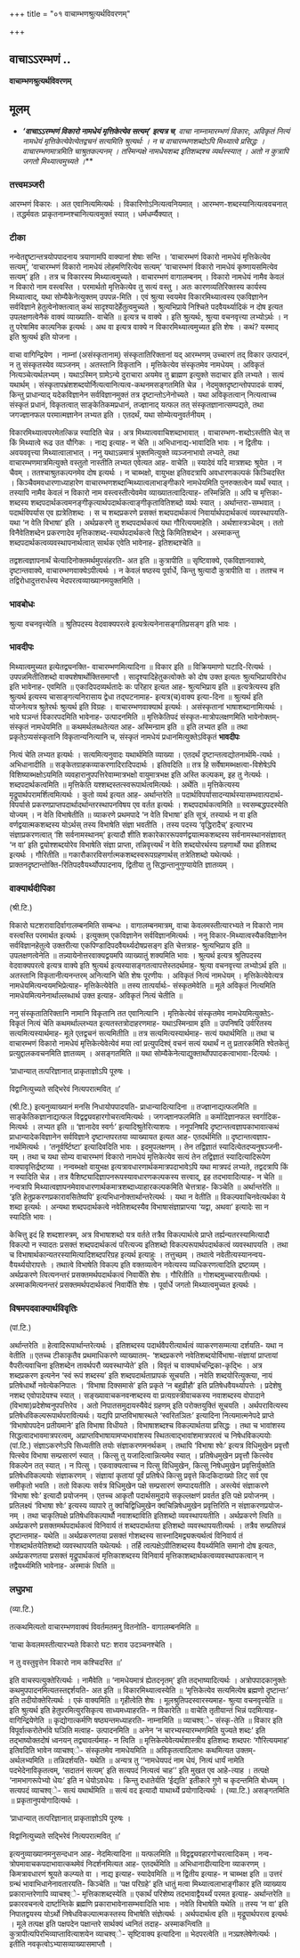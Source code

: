 +++
title = "०१ वाचाम्भणश्रुत्यर्थविवरणम्"

+++


## वाचाऽऽरम्भणं ..

**वाचाम्भणश्रुत्यर्थविवरणम्**

## **मूलम्** 

- ***‘वाचाऽऽरम्भणं विकारो नामधेयं मृत्तिकेत्येव सत्यम्’ इत्यत्र च**, वाचा नाम्नामारम्भणं विकारः, अविकृतं नित्यं नामधेयं मृत्तिकेत्येवेत्येतद्वचनं सत्यमिति श्रुत्यर्थः । न च वाचारम्भणशब्दोऽपि मिथ्यात्वे प्रसिद्धः । वाचारम्भणमात्रमिति चाश्रुतकल्पनम् । तस्मिन्पक्षे नामधेयशब्द इतिशब्दश्च व्यर्थस्स्यात् । अतो न कुत्रापि जगतो मिथ्यात्वमुच्यते ।***

### **तत्त्वमञ्जरी**

आरम्भणं विकारः । अत एवानित्यमित्यर्थः । विकारिणोऽनित्यत्वनियमात् । आरम्भण-शब्दस्यानित्यत्ववचनात् । तद्धर्मवतः प्राकृतनाम्नश्चानित्यत्वमुक्तं स्यात् । धर्मधर्म्यैक्यात् ।

### **टीका** 

नन्वेतद्दृष्टान्तत्रयोपपादनाय त्रयाणामपि वाक्यानां शेषाः सन्ति । ‘वाचारम्भणं विकारो नामधेयं मृत्तिकेत्येव सत्यम्’, ‘वाचारम्भणं विकारो नामधेयं लोहमणिरित्येव सत्यम्’ ‘वाचारम्भणं विकारो नामधेयं कृष्णायसमित्येव सत्यम्’ इति । तत्र च विकारस्य मिथ्यात्वमुच्यते । वाचारम्भणं वागालम्बनम् । विकारो नामधेयं नामैव केवलं न विकारो नाम वस्त्वस्ति । परमार्थतो मृत्तिकेत्येव तु सत्यं वस्तु । अतः कारणव्यतिरिक्तस्य कार्यस्य मिथ्यात्वाद्, यथा सोम्यैकेनेत्युक्तम् उपपन्न-मिति । एवं श्रुत्या स्वयमेव विकारमिथ्यात्वस्य एकविज्ञानेन सर्वविज्ञाने हेतुत्वेनोक्तत्वात् कथं सादृश्यादेर्हेतुत्वमुच्यते । श्रुत्यभिप्राये निश्चिते पदवैयर्थ्यादिकं न दोष इत्यत उपलक्षणत्वेनैकं वाक्यं व्याख्याति- वाचेति ॥ इत्यत्र च वाक्ये । इति श्रुत्यर्थः, श्रुत्या वचनवृत्त्या लभ्योऽर्थः । न तु परेषामिव काल्पनिक इत्यर्थः । अथ वा इत्यत्र वाक्ये न विकारमिथ्यात्वमुच्यत इति शेषः । कथं? यस्माद् इति श्रुत्यर्थ इति योजना ।

वाचा वागिन्द्रियेण । नाम्नां (असंस्कृतानाम्) संस्कृतातिरिक्तानां यद् आरम्भणम् उच्चारणं तद् विकार उत्पादनं, न तु संस्कृतस्येव व्यञ्जनम् । अतस्तानि विकृतानि । मृत्तिकेत्येव संस्कृतमेव नामधेयम् । अविकृतं नित्यञ्चेत्यर्थलभ्यम् । यथाऽस्मिन् ग्रामेऽन्ये दुराचारा अयमेव तु ब्राह्मण इत्युक्ते सदाचार इति लभ्यते । सत्यं यथार्थम् । संस्कृतापभ्रंशशब्दयोर्नित्यत्वानित्यत्व-कथनमसङ्गतमिति चेन्न । नेदमुक्तदृष्टान्तोपपादकं वाक्यं, किन्तु प्राधान्याद् यदेकविज्ञानेन सर्वविज्ञानमुक्तं तत्र दृष्टान्तोऽनेनोच्यते । यथा अविकृतत्वान् नित्यत्वाच्च संस्कृतं प्रधानं, विकृतत्वात् साङ्केतिकमप्रधानं, तज्ज्ञानाद् यत्फल तत् संस्कृतज्ञानात्सम्पद्यते, तथा जगज्ज्ञानफल परमात्मज्ञानेन लभ्यत इति । एतदर्थं, यथा सोम्येत्यनुवर्तनीयम् ।

विकारमिथ्यात्वपरमेतत्किन्न स्यादिति चेन्न । अत्र मिथ्यात्ववाचिशब्दाभावात् । वाचारम्भण-शब्दोऽस्तीति चेत् स किं मिथ्यात्वे रूढ उत यौगिकः । नाद्य इत्याह- न चेति ॥ अभिधानाद्य-भावादिति भावः । न द्वितीयः । अवयववृत्त्या मिथ्यात्वालाभात् । ननु यथाऽन्नमात्रं भुक्तमित्युक्ते व्यञ्जनाभावो लभ्यते, तथा वाचारम्भणमात्रमित्युक्ते वस्तुतो नास्तीति लभ्यत एवेत्यत आह- वाचेति ॥ स्यादेवं यदि मात्रशब्दः श्रूयेत । न चैवम् । ततश्चाश्रुतकल्पनमेव दोष इत्यर्थः । न चाब्भक्षो, वायुभक्ष इतिवदत्रापि अवधारणकल्पकं किञ्चिदस्ति । किञ्चैवमवधारणाध्याहारेण वाचारम्भणशब्दान्मिथ्यात्वलाभाङ्गीकारे नामधेयमिति पुनरुक्तत्वेन व्यर्थं स्यात् । तस्यापि नामैव केवलं न विकारो नाम वस्त्वस्तीत्येवमेव व्याख्यातत्वादित्याह- तस्मिन्निति ॥ अपि च मृत्तिका-शब्दस्य शब्दपदार्थकत्वमनङ्गीकृत्यार्थपदार्थकत्वाङ्गीकृतावितिशब्दो व्यर्थः स्यात् । अर्थान्तरा-सम्भवात् । पदार्थविपर्यास एव ह्यत्रेतिशब्दः । स च शब्दप्रकरणे प्रसक्तं शब्दपदार्थकत्वं निवार्यार्थपदार्थकत्वं व्यवस्थापयति- यथा ‘न वेति विभाषा’ इति । अर्थप्रकरणे तु शब्दपदार्थकत्वं यथा गौरित्ययमाहेति । अर्थशास्त्रञ्चेदम् । ततो विनैवेतिशब्देन प्रकरणादेव मृत्तिकाशब्द-स्यार्थपदार्थकत्वे सिद्धे किमितिशब्देन । अस्माकन्तु शब्दपदार्थकत्वव्यवस्थापनार्थत्वात् सार्थक एवेति भावेनाह- इतिशब्दश्चेति ॥

तद्वशत्वज्ञापनार्थं चेत्यादिनोक्तमर्थमुपसंहरति- अत इति ॥ कुत्रापीति ॥ सृष्टिवाक्ये, एकविज्ञानवाक्ये, दृष्टान्तवाक्ये, वाचारम्भणवाक्येऽपीत्यर्थः । न केवलं षष्ठस्य पूर्वार्धे, किन्तु श्रुत्यादौ कुत्रापीति वा । ततश्च न तद्विरोधादुत्तरार्धस्य भेदपरत्वव्याख्यानमयुक्तमिति ।

### **भावबोधः** 

श्रुत्या वचनवृत्त्येति ॥ श्रुतिपदस्य वेदवाक्यपरत्वे इत्यत्रेत्यनेनासङ्गतिप्रसङ्ग इति भावः ।

### **भावदीपः** 

मिथ्यात्वमुच्यत इत्येतद्व्यनक्ति- वाचारम्भणमित्यादिना ॥ विकार इति ॥ विक्रियमाणो घटादि-रित्यर्थः । उपपन्नमितीतिशब्दो वाक्यशेषार्थोक्तिसमाप्तौ । सादृश्यादिहेतुकत्वोक्तेः को दोष उक्त इत्यतः श्रुत्यभिप्रायविरोध इति भावेनाह- एवमिति ॥ एकादिपदव्यर्थतादेः कः परिहार इत्यत आह- श्रुत्यभिप्राय इति ॥ इत्यत्रेत्यस्य इति श्रुत्यर्थ इत्यस्य चासाङ्गत्यनिरासाय द्वेधा तद्घटनामाह- इत्यत्र(च)वाक्य इत्या-दिना ॥ श्रुत्यर्थ इति योजनेत्यत्र श्रुतेरर्थः श्रुत्यर्थ इति विग्रहः । वाचारम्भणवाक्यार्थ इत्यर्थः । असंस्कृतानां भाषाशब्दानामित्यर्थः । भावे घञन्तं विकारपदमिति भावेनाह- उत्पादनमिति ॥ मृत्तिकेतिपदं संस्कृत-मात्रोपलक्षणमिति भावेनोक्तम्- संस्कृतं नामधेयमिति ॥ कथमर्थलब्धतेत्यत आह- अस्मिन्ग्राम इति ॥ इति लभ्यत इति ॥ तथा प्रकृतेऽप्यसंस्कृतानि विकृतान्यनित्यानि च, संस्कृतं नामधेयं प्रधानमित्युक्तेऽविकृतं **भावदीपः** 

नित्यं चेति लभ्यत इत्यर्थः । सत्यमित्यनुवादः यथार्थमिति व्याख्या । एतदर्थं दृष्टान्तत्वद्योतनार्थमि-त्यर्थः । अभिधानादीति ॥ सङ्केतग्राहकव्याकरणादिरादिपदार्थः । इतिवदिति ॥ तत्र हि सर्वेषामब्भक्षत्वा-विशेषेऽपि विशिष्याब्भक्षोऽयमिति व्यवहारानुपपत्तिरेवाम्मात्रभक्षो वायुमात्रभक्ष इति अस्ति कल्पकम्, इह तु नेत्यर्थः । शब्दपदार्थकत्वमिति ॥ मृत्तिकेति यश्शब्दस्तत्स्वरूपार्थत्वमित्यर्थः । अर्थेति ॥ मृत्तिकेत्यस्य मृद्रूपार्थपरामर्शित्वमित्यर्थः । कुतो व्यर्थ इत्यत आह- अर्थान्तरेति ॥ पदार्थविपर्यासादन्यार्थस्यासम्भवात्पदार्थ-विपर्यासे प्रकरणप्राप्तपदार्थादर्थान्तरस्थापनविषय एव वर्तत इत्यर्थः । शब्दपदार्थकत्वमिति ॥ स्वसम्बद्धपदस्येति योज्यम् । न वेति विभाषेतीति ॥ व्याकरणे प्रथमपादे ‘न वेति विभाषा’ इति सूत्रं, तस्यार्थः न वा इति वर्णद्वयात्मकशब्दस्य योऽर्थस् तस्य विभाषेति संज्ञा भवतीति । तस्य पदस्य ‘वृद्धिरादैच्’ इत्यारभ्य संज्ञाप्रकरणत्वात् ‘शि सर्वनामस्थानम्’ इत्यादौ शीति शकारेकाररूपवर्णद्वयात्मकशब्दस्य सर्वनामस्थानसंज्ञावत् ‘न वा’ इति द्वयोश्शब्दयोरेव विभाषेति संज्ञा प्राप्ता, तन्निवृत्त्यर्थं न वेति शब्दयोरर्थस्य ग्रहणार्थो यथा इतिशब्द इत्यर्थः । गौरितीति ॥ गकारौकारविसर्गात्मकशब्दस्वरूपग्रहणार्थस् तत्रेतिशब्दो यथेत्यर्थः । प्राक्तनदृष्टान्तोक्ति-रितिपदवैयर्थ्योपपादनाय, द्वितीया तु सिद्धान्तानुगुण्यायेति ज्ञातव्यम् ।

### **वाक्यार्थदीपिका**

(श्री.टि.)

विकारो घटशरावादिर्वागालम्बनमिति सम्बन्धः । वागालम्बनमात्रम्, वाचा केवलमस्तीत्यारभ्यते न विकारो नाम वस्त्वस्ति परमार्थत इत्यर्थः । इत्युक्तम् एकविज्ञानेन सर्वविज्ञानमित्यर्थः । ननु विकार-मिथ्यात्वस्यैकविज्ञानेन सर्वविज्ञानहेतुत्वे उक्तरीत्या एकपिण्डादिपदवैयर्थ्यदोषप्रसङ्ग इति चेत्तत्राह- श्रुत्यभिप्राय इति ॥ उपलक्षणत्वेनेति ॥ तन्न्यायेनोत्तरवाक्यद्वयमपि व्याख्यातुं शक्यमिति भावः । श्रुत्यर्थ इत्यत्र श्रुतिपदस्य वेदवाक्यपरत्वे इत्यत्र वाक्ये इति श्रुत्यर्थ इत्यस्यासङ्गतत्वापत्तेस्तदर्थमाह- श्रुत्या वचनवृत्त्या लभ्योऽर्थ इति ॥ अतस्तानि विकृतानीत्यनन्तरम् अनित्यानि चेति शेषः पूरणीयः । अविकृतं नित्यं नामधेयम् । मृत्तिकेत्येवेत्यत्र नामधेयमित्यन्वयमभिप्रेत्याह- मृत्तिकेत्येवेति ॥ तस्य तात्पर्यार्थः- संस्कृतमेवेति ॥ मूले अविकृतं नित्यमिति नामधेयमित्यनेनार्थाल्लब्धार्थ उक्त इत्याह- अविकृतं नित्यं चेतीति ॥

ननु संस्कृतातिरिक्तानि नामानि विकृतानि तत एवानित्यानि । मृत्तिकेत्येवं संस्कृतमेव नामधेयमित्युक्तेऽ-विकृतं नित्यं चेति कथमर्थाल्लभ्यत इत्यतस्तत्रोदाहरणमाह- यथाऽस्मिन्ग्राम इति ॥ उपनिषदि उर्वरितस्य सत्यमित्यस्यार्थमाह- मूले एतद्वचनं सत्यमितीति ॥ तत्र सत्यमित्यस्यार्थमाह- सत्यं यथार्थमिति ॥ तथा च वाचारम्भणं विकारो नामधेयं मृत्तिकेत्येवेत्येवं मया त्वां प्रत्युपदिश्व्ं वचनं सत्यं यथार्थं न तु प्रतारकमिति श्वेतकेतुं प्रत्युद्दालकवचनमिति ज्ञातव्यम् । असङ्गतमिति ॥ यथा सोम्यैकेनेत्याद्युक्तार्थोपपादकत्वाभावा-दित्यर्थः ।

‘प्राधान्यात् तत्परिज्ञानात् प्राकृताज्ञोऽपि पूरुषः ।

विद्वानित्युच्यते सद्भिरेवं नित्यपरात्मवित् ॥’

(श्री.टि.) इत्यनुव्याख्यानं मनसि निधायोपपादयति- प्राधान्यादित्यादिना ॥ तज्ज्ञानाद्यत्फलमिति ॥ साङ्केतिकज्ञानाद्यत्फल विद्वद्व्यवहारगोचरत्वमित्यर्थः । जगज्ज्ञानफलमिति ॥ कर्मादिज्ञानफल स्वर्गादिक-मित्यर्थः । लभ्यत इति ॥ ‘ज्ञानादेव स्वर्गः’ इत्यादिश्रुतेरित्याशयः । ननूपनिषदि दृष्टान्तत्वज्ञापकाभावात्कथं प्राधान्यादेकविज्ञानेन सर्वविज्ञाने दृष्टान्तपरतया व्याख्यायत इत्यत आह- एतदर्थमिति ॥ दृष्टान्तत्वज्ञाप-नार्थमित्यर्थः । ‘तनूर्वर्ष्टिष्टा’ इत्यादिवदिति भावः । इदमुपलक्षणम् । तेन तद्विज्ञातं स्यादित्येतदप्यनुषञ्जनी-यम् । तथा च यथा सोम्य वाचारम्भणं विकारो नामधेयं मृत्तिकेत्येव सत्यं तेन तद्विज्ञातं स्यादित्यादिरूपेण वाक्यावृत्तिर्द्रष्टव्या । नन्वब्भक्षो वायुभक्ष इत्यत्रावधारणार्थकमात्रपदाभावेऽपि यथा मात्रपदं लभ्यते, तद्वदत्रापि किं न स्यादिति चेन्न । तत्र वैशिष्ट्यादिज्ञापनरूपस्यावधारणकल्पकस्य सत्त्वाद्, इह तदभावादित्याह- न चेति ॥ नन्वत्रापि मिथ्यात्वज्ञापनमेवावधारणार्थकमात्रशब्दाध्याहारकल्पकमिति चेत्तत्राह- किञ्चेति ॥ अर्थान्तरेति ॥ ‘इति हेतुप्रकरणप्रकारावसितेष्वपि’ इत्यभिधानोक्तार्थान्तरेत्यर्थः । यथा न वेतीति ॥ विकल्पवाचिनवेत्यर्थका ये शब्दा इत्यर्थः । अन्यथा शब्दपदार्थकत्वे नवेतिशब्दस्यैव विभाषासंज्ञाप्राप्त्या ‘यद्वा, अथवा’ इत्यादेः सा न स्यादिति भावः ।

केचित्तु इदं हि शब्दशास्त्रम्, अत्र विभाषाशब्दो यत्र वर्तते तत्रैव विकल्पार्थत्वे प्राप्ते तर्ह्यन्यतरस्यामित्यादौ विकल्पो न स्यादतः प्रसक्तं शब्दपदार्थकत्वं परित्यज्य इतिशब्दो विकल्परूपार्थपदार्थकत्वं व्यवस्थापयति । तथा च विभाषार्थकान्यतरस्यामित्यादिशब्दपरिग्रह इत्यर्थ इत्याहुः । तत्तुच्छम् । तथात्वे नवेतीत्यस्यानन्वय-वैयर्थ्ययोरापत्तेः । तथात्वे विभाषेति विकल्प इति वक्तव्यत्वेन नवेत्यस्य व्यधिकरणत्वादिति द्रष्टव्यम् । अर्थप्रकरणे त्वित्यनन्तरं प्रसक्तमर्थपदार्थकत्वं निवार्येति शेषः । गौरितीति ॥ गोशब्दमुच्चारयतीत्यर्थः । अस्माकमित्यनन्तरं प्रसक्तमर्थपदार्थकत्वं निवार्येति शेषः । पूर्वार्धे जगतो मिथ्यात्वमुच्यत इत्यर्थः ।

### **विषमपदवाक्यार्थविवृतिः**

(पां.टि.)

अर्थान्तरेति ॥ हेत्वादिरूपार्थान्तरेत्यर्थः । इतिशब्दस्य पदार्थवैपरीत्यार्थत्वं व्याकरणसम्मत्या दर्शयति- यथा न वेतीति ॥ एतच्च टीकाकृतैव प्रथमाधिकरणे व्याख्यातम्- ‘शब्दप्रकरणे नवेतिशब्दयोर्विभाषा-संज्ञायां प्राप्तायां वैपरीत्यवाचिना इतिशब्देन तावर्थपरौ व्यवस्थाप्येते’ इति । विवृतं च वाक्यार्थचन्द्रिका-कृद्भिः । अत्र शब्दप्रकरण इत्यनेन ‘स्वं रूपं शब्दस्य’ इति शब्दपदार्थताप्रापकं सूचयति । नवेति शब्दयोरित्युक्त्या, नायं प्रतिषेधार्थो नवेत्येकनिपातः । ‘विभाषा दिक्समासे’ इति प्रकृते ‘न बहुव्रीहौ’ इति प्रतिषेधवैयर्थ्यापत्तेः । प्रदेशेषु नशब्द एवोपादेयश्च स्यात् । सङ्ख्यावाचकनवन्शब्दस्य वा प्रत्यग्रस्त्रीवाचकस्य नवाशब्दस्य वोपादाने (विभाषा)प्रदेशेष्वनुपपत्तिरेव । अतो निपातसमुदायस्यैवेदं ग्रहणम् इति परोक्तयुक्तिं सूचयति । अर्थपरावित्यस्य प्रतिषेधविकल्परूपार्थपरावित्यर्थः। यद्यपि प्राप्तविभाषास्थले ‘स्वरितञितः’ इत्यादिना नित्यमात्मनेपदे प्राप्ते ‘विभाषोपपदेन प्रतीयमाने’ इति विभाषा विधीयते । विभाषाशब्दश्च विकल्पार्थतया प्रसिद्धः । तथा च भावांशस्य सिद्धत्वादभावमात्रपरत्वम्, अप्राप्तविभाषायामप्यभावांशस्य स्थितत्वाद्भावांशमात्रपरत्वं च निषेधविकल्पयोः (पां.टि.) संज्ञाऽकरणेऽपि सिध्यतीति तयोः संज्ञाकरणमनर्थकम् । तथापि ‘विभाषा श्वेः’ इत्यत्र विधिमुखेन प्रवृत्तौ पित्स्वेव विभाषा सम्प्रसारणं स्यात् । कित्सु तु यजादित्वान्नित्यमेव स्यात् । प्रतिषेधमुखेन प्रवृत्तौ कित्स्वेव विकल्पेन तत् स्यात् । न पित्सु । एकवाक्यत्वाच्च न पित्सु विधिमुखेन, कित्सु निषेधमुखेन प्रवृत्तिर्युक्तेति प्रतिषेधविकल्पयोः संज्ञाकरणम् । संज्ञायां कृतायां पूर्वं प्रतिषेधे कित्सु प्रवृत्ते किदकिदाख्यो लिट् सर्व एव समीकृतो भवति । ततो विकल्पः सर्वत्र विधिमुखेन पक्षे सम्प्रसारणं सम्पादयतीति । अस्त्येवं संज्ञाकरणे ‘विभाषा श्वेः’ इत्यादौ प्रयोजनम् । एतच्च आकृतौ पदार्थसमुदाये सकृल्लक्षणं प्रवर्तत इति पक्षे प्रयोजनम् । प्रतिलक्ष्यं ‘विभाषा श्वेः’ इत्यस्य व्यापारे तु क्वचिद्विधिमुखेन क्वचिन्निषेधमुखेन प्रवृत्तिरिति न संज्ञाकरणप्रयोज-नम् । तथा चाकृतिपक्षे प्रतिषेधविकल्पार्थौ नवाशब्दाविति इतिशब्दो व्यवस्थापयतीति । अर्थप्रकरणे त्विति ॥ अर्थप्रकरणे प्रसक्तमर्थपदार्थकत्वं विनिवार्य तं शब्दपदार्थतया इतिशब्दो व्यवस्थापयतीत्यर्थः । तत्रैव सम्प्रतिपन्नं दृष्टान्तमाह- यथेति ॥ अर्थप्रकरणतया प्रसक्तं गोशब्दस्य सास्नादिमद्व्यक्त्यर्थत्वं विनिवार्य तं गोशब्दार्थतयेतिशब्दो व्यवस्थापयति यथेत्यर्थः । तर्हि त्वत्पक्षेऽपीतिशब्दस्य वैयर्थ्यमिति समानो दोष इत्यतः, अर्थप्रकरणतया प्रसक्तं मृद्रूपार्थकत्वं मृत्तिकाशब्दस्य विनिवार्य मृत्तिकाशब्दार्थकत्वव्यवस्थापकत्वान् न तद्वैयर्थ्यमिति भावेनाह- अस्माकं त्विति ॥

### **लघुप्रभा**

(व्या.टि.)

तत्कथमित्यतो वाचारम्भणवाक्यं विवर्तमतमनु वितनोति- वागालम्बनमिति ॥

‘वाचा केवलमस्तीत्यारभ्यते विकारो घटः शराव उदञ्चनश्चेति ।

न तु वस्तुवृत्तेन विकारो नाम कश्चिदस्ति ॥’

इति वाचस्पत्युक्तेरित्यर्थः । नामैवेति ॥ ‘नामधेयमात्रं ह्येतदनृतम्’ इति तद्भाष्यादित्यर्थः । अत्रोपपादकानुक्तेः कथमुपपादनमित्यतस्तद्दर्शयति- अत इति ॥ विकारमिथ्यात्वस्येति ॥ ‘मृत्तिकेत्येव सत्यमित्येष ब्रह्मणो दृष्टान्तः’ इति तदीयोक्तेरित्यर्थः । एकं वाक्यमिति ॥ गृहीत्वेति शेषः । मूलश्रुतिपदस्वारस्यमाह- श्रुत्या वचनवृत्त्येति ॥ इति श्रुत्यर्थ इति हेतुपरमित्युरसिकृत्य साध्यमध्याहरति- न विकारेति ॥ वाचेति तृतीयान्तं भिन्नं पदमित्याह- वागिन्द्रियेणेति ॥ कृद्योगात्कर्मणि षष्ठ्यन्तमध्याहरति- नाम्नामिति ॥ व्याचश्व्े- संस्कृ-तेति ॥ विकार इति विपूर्वात्करोतेर्भावे घञिति मत्वाह- उत्पादनमिति ॥ अनेन ‘न चारभ्यस्यारम्भणमिति युज्यते शब्दः’ इति तद्भाष्योक्तदोषं ध्वनयन् तद्व्यावर्त्यमाह- न त्विति ॥ मृत्तिकेत्येवेत्यर्थशास्त्रीय इतिशब्दः शब्दपरः ‘गौरित्ययमाह’ इतिवदिति भावेन व्याचश्व्े- संस्कृतमेव नामधेयमिति ॥ अविकृतत्वादिलाभः कथमित्यत उक्तम्- अर्थलभ्यमिति ॥ तन्निदर्शयति- यथेति ॥ अन्यत्र तु ‘‘नामधेयपदं नाम धेयं, नित्यं धार्यं नामेति पदभेदेनाविकृतत्वम्, ‘सदातनं सत्यम्’ इति सत्यपदं नित्यत्वं चाह’’ इति मुखत एव आहे-त्याह । तत्पक्षे ‘नामभागरूपेभ्यो धेयः’ इति न धेयोऽवधेयः । किन्तु दधातेर्यति ‘ईद्यति’ इतीकारे गुणे च कृदन्तमिति बोध्यम् । सत्यपदं व्याचश्व्े- सत्यं यथार्थमिति ॥ सत्यं वद इत्यादौ याथार्थ्ये प्रयोगादित्यर्थः । (व्या.टि.) असङ्गतमिति ॥ प्रकृतानुपयोगादित्यर्थः ।

‘प्राधान्यात् तत्परिज्ञानात् प्राकृताज्ञोऽपि पूरुषः ।

विद्वानित्युच्यते सद्भिरेवं नित्यपरात्मवित् ॥’

इत्यनुव्याख्यानमनुसन्दधान आह- नेदमित्यादिना ॥ यत्फलमिति ॥ विद्वद्व्यवहारगोचरत्वादिकम् । नन्व-त्रोपमावाचकपदाभावात्कथमेवं निदर्शनमित्यत आह- एतदर्थमिति ॥ अभिधानादीत्यादिना व्याकरणम् । किमत्रावधारणं श्रूयते कल्प्यते वा । नाद्य इत्याह- स्यादेवमिति ॥ न द्वितीय इत्याह- न चाब्भक्ष इति ॥ उत्तरं ग्रन्थं भावाभिधानेनावतारयति- किञ्चेति ॥ ‘पक्ष परिग्रहे’ इति धातुं मत्वा मिथ्यात्वलाभाङ्गीकार इति व्याख्याय प्रकारान्तरेणापि व्याचश्व्े- मृत्तिकाशब्दस्येति ॥ एकार्थं परिशेष्य तदभावाद्वैयर्थ्यं परमत इत्याह- अर्थान्तरेति ॥ प्रकारवचनत्वे दार्ष्टान्तिके ब्रह्मणि प्रकाराभावेनासम्भवादिति भावः । नवेति विभाषेति यथेति ॥ तस्य ‘न वा’ इति निपातद्वयस्य योऽर्थो निषेधविकल्पात्मकस्तस्य विभाषेति संज्ञेत्यर्थः । अर्थपदार्थत्व इति ॥ मृद्रूपार्थपरत्व इत्यर्थः । मूले तत्पक्ष इति पक्षपदेन पक्षान्तरे सार्थक्यं ध्वनितं तदाह- अस्माकन्त्विति ॥ कुत्रापीत्यपिरभिव्याप्तावित्याशयेन व्याचश्व्े- सृष्टिवाक्य इत्यादिना ॥ भेदपरत्वेति ॥ नञ्प्रश्लेषेणेत्यर्थः । इतीति नवकृत्वोऽभ्यासव्याख्यासमाप्तौ ।

